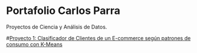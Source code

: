 # Portafolio Carlos Parra
Proyectos de Ciencia y Análisis de Datos.

#[Proyecto 1: Clasificador de Clientes de un E-commerce según patrones de consumo con K-Means](https://github.com/parrac22/clasificador-clientes-ecommerce)
